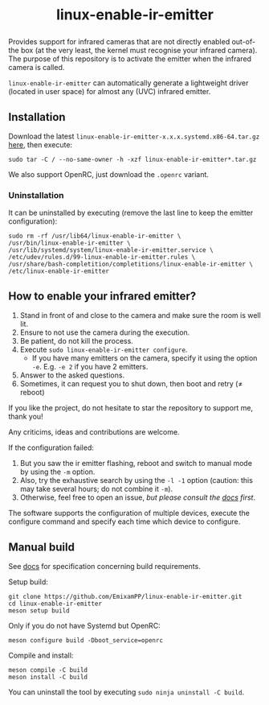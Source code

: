 # <p align=center>linux-enable-ir-emitter</p>

Provides support for infrared cameras that are not directly enabled out-of-the box (at the very least, the kernel must recognise your infrared camera). The purpose of this repository is to activate the emitter when the infrared camera is called.

`linux-enable-ir-emitter` can automatically generate a lightweight driver (located in user space) for almost any (UVC) infrared emitter.

## Installation
Download the latest `linux-enable-ir-emitter-x.x.x.systemd.x86-64.tar.gz` [here](https://github.com/EmixamPP/linux-enable-ir-emitter/releases/latest), then execute:
```
sudo tar -C / --no-same-owner -h -xzf linux-enable-ir-emitter*.tar.gz
```

We also support OpenRC, just download the `.openrc` variant.

### Uninstallation
It can be uninstalled by executing (remove the last line to keep the emitter configuration):
```
sudo rm -rf /usr/lib64/linux-enable-ir-emitter \
/usr/bin/linux-enable-ir-emitter \
/usr/lib/systemd/system/linux-enable-ir-emitter.service \
/etc/udev/rules.d/99-linux-enable-ir-emitter.rules \
/usr/share/bash-completition/completitions/linux-enable-ir-emitter \
/etc/linux-enable-ir-emitter
```

## How to enable your infrared emitter?
1. Stand in front of and close to the camera and make sure the room is well lit.
2. Ensure to not use the camera during the execution.
3. Be patient, do not kill the process.
4. Execute `sudo linux-enable-ir-emitter configure`.
    * If you have many emitters on the camera, specify it using the option `-e`. E.g. `-e 2` if you have 2 emitters.
5. Answer to the asked questions.
6. Sometimes, it can request you to shut down, then boot and retry ($\neq$ reboot)

If you like the project, do not hesitate to star the repository to support me, thank you!

Any criticims, ideas and contributions are welcome.

If the configuration failed:
1. But you saw the ir emitter flashing, reboot and switch to manual mode by using the `-m` option.
2. Also, try the exhaustive search by using the `-l -1` option (caution: this may take several hours; do not combine it `-m`).
3. Otherwise, feel free to open an issue, *but please consult the [docs](docs/README.md) first*.

The software supports the configuration of multiple devices, execute the configure command and specify each time which device to configure.

## Manual build
See [docs](docs/requirements.md) for specification concerning build requirements.

Setup build:
```
git clone https://github.com/EmixamPP/linux-enable-ir-emitter.git
cd linux-enable-ir-emitter
meson setup build
```

Only if you do not have Systemd but OpenRC:
```
meson configure build -Dboot_service=openrc
```

Compile and install:
```
meson compile -C build
meson install -C build
```

You can uninstall the tool by executing `sudo ninja uninstall -C build`. 

